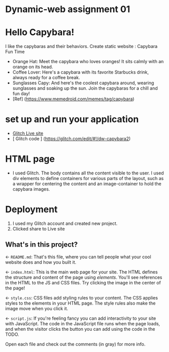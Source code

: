 # Dynamic-web assignment 01
# Hello Capybara!
I like the capybaras and their behaviors.
Create static website : Capybara Fun Time
* Orange Hat: Meet the capybara who loves oranges! It sits calmly with an orange on its head.
* Coffee Lover: Here's a capybara with its favorite Starbucks drink, always ready for a coffee break.
* Sunglasses Capy: And here's the coolest capybara around, wearing sunglasses and soaking up the sun.
  Join the capybaras for a chill and fun day!
* [Ref] (https://www.memedroid.com/memes/tag/capybara)

# set up and run your application  
* [ Glitch Live site ](https://dw-capybara2.glitch.me/)
* [ Glitch code ] (https://glitch.com/edit/#!/dw-capybara2)

# HTML page
* I used Glitch. The body contains all the content visible to the user.
I used div elements to define containers for various parts of the layout, such as a wrapper for centering the content and an image-container to hold the capybara images.


# Deployment
1. I used my Glitch account and created new project. 
2. Clicked share to Live site
   
## What's in this project?

← `README.md`: That's this file, where you can tell people what your cool website does and how you built it.

← `index.html`: This is the main web page for your site. The HTML defines the structure and content of the page using _elements_. You'll see references in the HTML to the JS and CSS files. Try clicking the image in the center of the page!

← `style.css`: CSS files add styling rules to your content. The CSS applies styles to the elements in your HTML page. The style rules also make the image move when you click it.

← `script.js`: If you're feeling fancy you can add interactivity to your site with JavaScript. The code in the JavaScript file runs when the page loads, and when the visitor clicks the button you can add using the code in the TODO.

Open each file and check out the comments (in gray) for more info.
